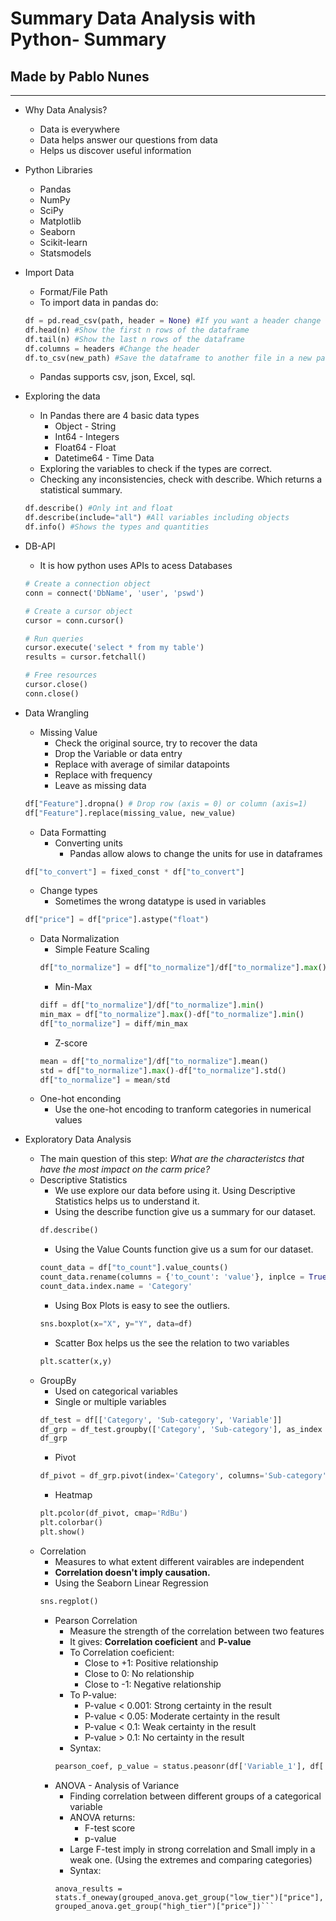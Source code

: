 # Summary Data Analysis with Python- Summary
## Made by Pablo Nunes
----
- Why Data Analysis?
  - Data is everywhere
  - Data helps answer our questions from data
  - Helps us discover useful information
- Python Libraries
  - Pandas
  - NumPy
  - SciPy
  - Matplotlib
  - Seaborn
  - Scikit-learn
  - Statsmodels
- Import Data
  - Format/File Path
  - To import data in pandas do:
  ```python
  df = pd.read_csv(path, header = None) #If you want a header change this setting
  df.head(n) #Show the first n rows of the dataframe
  df.tail(n) #Show the last n rows of the dataframe
  df.columns = headers #Change the header
  df.to_csv(new_path) #Save the dataframe to another file in a new path
  ```
  - Pandas supports csv, json, Excel, sql.
- Exploring the data
  - In Pandas there are 4 basic data types
    - Object - String
    - Int64 - Integers
    - Float64 - Float
    - Datetime64 - Time Data
  - Exploring the variables to check if the types are correct.
  - Checking any inconsistencies, check with describe. Which returns a statistical summary.
  ```python
  df.describe() #Only int and float
  df.describe(include="all") #All variables including objects
  df.info() #Shows the types and quantities
  ```
- DB-API
  - It is how python uses APIs to acess Databases
  ```python  
  # Create a connection object
  conn = connect('DbName', 'user', 'pswd')

  # Create a cursor object
  cursor = conn.cursor()

  # Run queries
  cursor.execute('select * from my table')
  results = cursor.fetchall()

  # Free resources
  cursor.close()
  conn.close()
  ```
- Data Wrangling
  - Missing Value
    - Check the original source, try to recover the data
    - Drop the Variable or data entry
    - Replace with average of similar datapoints
    - Replace with frequency
    - Leave as missing data
  ```python
  df["Feature"].dropna() # Drop row (axis = 0) or column (axis=1)
  df["Feature"].replace(missing_value, new_value)
  ```
  - Data Formatting
    - Converting units
      - Pandas allow alows to change the units for use in dataframes
  ```python
  df["to_convert"] = fixed_const * df["to_convert"]
  
  ```
  - Change types
    - Sometimes the wrong datatype is used in variables
  ```python
  df["price"] = df["price"].astype("float")
  ```
  - Data Normalization
    - Simple Feature Scaling
    ```python
    df["to_normalize"] = df["to_normalize"]/df["to_normalize"].max()
    ```
    - Min-Max
    ```python
    diff = df["to_normalize"]/df["to_normalize"].min()
    min_max = df["to_normalize"].max()-df["to_normalize"].min()
    df["to_normalize"] = diff/min_max
    ```
    - Z-score
    ```python
    mean = df["to_normalize"]/df["to_normalize"].mean()
    std = df["to_normalize"].max()-df["to_normalize"].std()
    df["to_normalize"] = mean/std
    ```
  - One-hot enconding
    - Use the one-hot encoding to tranform categories in numerical values

- Exploratory Data Analysis
  - The main question of this step: *What are the characteristcs that have the most impact on the carm price?*
  - Descriptive Statistics
    - We use explore our data before using it. Using Descriptive Statistics helps us to understand it.
    - Using the describe function give us a summary for our dataset.
    ```python
    df.describe()
    ```
    - Using the Value Counts function give us a sum for our dataset.
    ```python
    count_data = df["to_count"].value_counts()
    count_data.rename(columns = {'to_count': 'value'}, inplce = True )
    count_data.index.name = 'Category'
    ```
    - Using Box Plots is easy to see the outliers.
    ```python 
    sns.boxplot(x="X", y="Y", data=df)
    ```
    - Scatter Box helps us the see the relation to two variables
    ```python
    plt.scatter(x,y)
    ```
  - GroupBy
    - Used on categorical variables
    - Single or multiple variables
    ```python
    df_test = df[['Category', 'Sub-category', 'Variable']]
    df_grp = df_test.groupby(['Category', 'Sub-category'], as_index = False).mean()
    df_grp
    ```
    - Pivot
    ```python
    df_pivot = df_grp.pivot(index='Category', columns='Sub-category')
    ```
    - Heatmap
    ```python
    plt.pcolor(df_pivot, cmap='RdBu')
    plt.colorbar()
    plt.show()
    ```
  - Correlation
    - Measures to what extent different vairables are independent
    - **Correlation doesn't imply causation.**
    - Using the Seaborn Linear Regression
    ```python
    sns.regplot()
    ```
    - Pearson Correlation
      - Measure the strength of the correlation between two features
      - It gives: **Correlation coeficient** and **P-value**
      - To Correlation coeficient:
        - Close to +1: Positive relationship
        - Close to 0: No relationship
        - Close to -1: Negative relationship
      - To P-value:
        - P-value < 0.001: Strong certainty in the result
        - P-value < 0.05: Moderate certainty in the result
        - P-value < 0.1: Weak certainty in the result
        - P-value > 0.1: No certainty in the result
      - Syntax:
      ```python
      pearson_coef, p_value = status.peasonr(df['Variable_1'], df['Variable_2'])
      ```
    - ANOVA - Analysis of Variance
      - Finding correlation between different groups of a categorical variable
      - ANOVA returns: 
        - F-test score
        - p-value
      - Large F-test imply in strong correlation and Small imply in a weak one. (Using the extremes and comparing categories)
      - Syntax:
      ```pyrhon
      anova_results = stats.f_oneway(grouped_anova.get_group("low_tier")["price"], grouped_anova.get_group("high_tier")["price"])```
